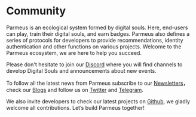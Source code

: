 # Community

Parmeus is an ecological system formed by digital souls. Here, end-users can play, train their digital souls, and earn badges. Parmeus also defines a series of protocols for developers to provide recommendations, identity authentication and other functions on various projects. Welcome to the Parmeus ecosystem, we are here to help you succeed.

Please don't hesitate to join our [Discord](https://discord.gg/ASQSSB6Zqy) where you will find channels to develop Digital Souls and announcements about new events.

To follow all the latest news from Parmeus subscribe to our [Newsletters](https://parmeus.com/#newsletter)， check our [Blogs](https://parmeus.github.io/blog/) and follow us on [Twitter](https://twitter.com/ParmeusOfficial) and [Telegram](https://t.me/ParmeusNews).

We also invite developers to check our latest projects on [Github](https://github.com/parmeus), we gladly welcome all contributions. Let’s build Parmeus together!
